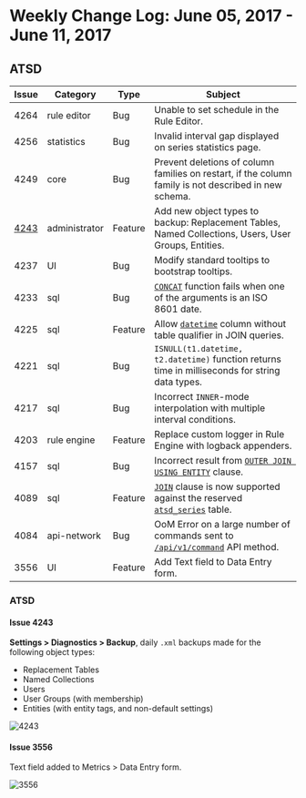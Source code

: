 # Weekly Change Log: June 05, 2017 - June 11, 2017

## ATSD

| Issue| Category    | Type    | Subject              |
|------|-------------|---------|----------------------|
| 4264 |rule editor | Bug | Unable to set schedule in the Rule Editor. |
| 4256 | statistics | Bug | Invalid interval gap displayed on series statistics page. |
| 4249 | core | Bug | Prevent deletions of column families on restart, if the column family is not described in new schema. |
| [4243](#issue-4243) | administrator | Feature | Add new object types to backup: Replacement Tables, Named Collections, Users, User Groups, Entities. |
| 4237 | UI | Bug | Modify standard tooltips to bootstrap tooltips. |
| 4233 | sql | Bug | [`CONCAT`](../../sql/README.md#string-functions) function fails when one of the arguments is an ISO 8601 date. |
| 4225 | sql | Feature | Allow [`datetime`](../../sql/README.md#predefined-columns) column without table qualifier in JOIN queries. |
| 4221 | sql | Bug | `ISNULL(t1.datetime, t2.datetime)` function returns time in milliseconds for string data types. |
| 4217 | sql | Bug | Incorrect `INNER`-mode interpolation with multiple interval conditions. |
| 4203 | rule engine | Feature | Replace custom logger in Rule Engine with logback appenders. |
| 4157 | sql | Bug | Incorrect result from [`OUTER JOIN USING ENTITY`](../../sql/examples/outer-join-with-aggregation.md) clause. |
| 4089 | sql | Feature | [`JOIN`](../../sql/README.md#joins) clause is now supported against the reserved [`atsd_series`](../../sql/README.md#atsd_series-table) table. |
| 4084 | api-network | Bug | OoM Error on a large number of commands sent to [`/api/v1/command`](../../api/data/ext/command.md) API method. |
| 3556 | UI | Feature | Add Text field to Data Entry form. |

### ATSD

#### Issue 4243

**Settings > Diagnostics > Backup**, daily `.xml` backups made for the following object types:

* Replacement Tables
* Named Collections
* Users
* User Groups (with membership)
* Entities (with entity tags, and non-default settings)

![4243](./Images/4243.png)

#### Issue 3556

Text field added to Metrics > Data Entry form.

![3556](./Images/3556.png)

